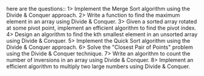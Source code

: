 here are the questions::
1> Implement the Merge Sort algorithm using the Divide & Conquer approach.
2> Write a function to find the maximum element in an array using Divide & Conquer.
3> Given a sorted array rotated at some pivot point, implement an efficient algorithm to find the pivot index.
4> Design an algorithm to find the kth smallest element in an unsorted array using Divide & Conquer.
5> Implement the Quick Sort algorithm using the Divide & Conquer approach.
6> Solve the "Closest Pair of Points" problem using the Divide & Conquer technique.
7> Write an algorithm to count the number of inversions in an array using Divide & Conquer.
8> Implement an efficient algorithm to multiply two large numbers using Divide & Conquer.
